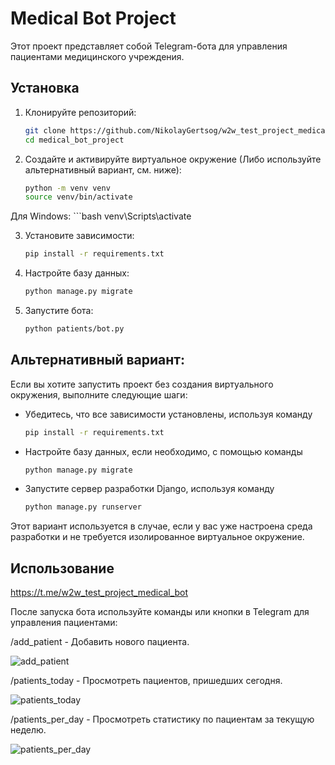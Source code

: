 # Medical Bot Project

Этот проект представляет собой Telegram-бота для управления пациентами медицинского учреждения.

## Установка

1. Клонируйте репозиторий:
   ```bash
   git clone https://github.com/NikolayGertsog/w2w_test_project_medical_bot.git
   cd medical_bot_project

2. Создайте и активируйте виртуальное окружение
(Либо используйте альтернативный вариант, см. ниже):
    ```bash
    python -m venv venv
    source venv/bin/activate

Для Windows:
    ```bash
    venv\Scripts\activate

3. Установите зависимости:
    ```bash
    pip install -r requirements.txt

4. Настройте базу данных:
    ```bash
    python manage.py migrate

5. Запустите бота:
    ```bash
    python patients/bot.py

## Альтернативный вариант:

Если вы хотите запустить проект без создания виртуального окружения, выполните следующие шаги:

- Убедитесь, что все зависимости установлены, используя команду 
    ```bash
    pip install -r requirements.txt

- Настройте базу данных, если необходимо, с помощью команды 
    ```bash
    python manage.py migrate

- Запустите сервер разработки Django, используя команду
    ```bash
    python manage.py runserver

Этот вариант используется в случае, если у вас уже настроена среда разработки и не требуется изолированное виртуальное окружение.


## Использование
https://t.me/w2w_test_project_medical_bot

После запуска бота используйте команды или кнопки в Telegram для управления пациентами:

/add_patient - Добавить нового пациента.

![add_patient](images/add_patient.png)

/patients_today - Просмотреть пациентов, пришедших сегодня.

![patients_today](images/patients_today.png)

/patients_per_day - Просмотреть статистику по пациентам за текущую неделю.

![patients_per_day](images/patients_per_day.png)
